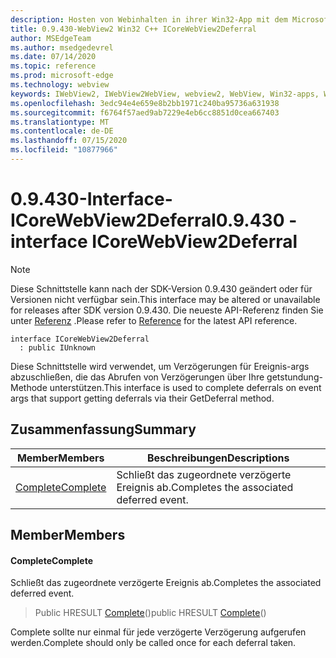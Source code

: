 ```yaml
---
description: Hosten von Webinhalten in ihrer Win32-App mit dem Microsoft Edge WebView2-Steuerelement
title: 0.9.430-WebView2 Win32 C++ ICoreWebView2Deferral
author: MSEdgeTeam
ms.author: msedgedevrel
ms.date: 07/14/2020
ms.topic: reference
ms.prod: microsoft-edge
ms.technology: webview
keywords: IWebView2, IWebView2WebView, webview2, WebView, Win32-apps, Win32, Edge, ICoreWebView2, ICoreWebView2Host, Browser-Steuerelement, Edge-HTML
ms.openlocfilehash: 3edc94e4e659e8b2bb1971c240ba95736a631938
ms.sourcegitcommit: f6764f57aed9ab7229e4eb6cc8851d0cea667403
ms.translationtype: MT
ms.contentlocale: de-DE
ms.lasthandoff: 07/15/2020
ms.locfileid: "10877966"
---
```

# <span data-ttu-id="519c2-104">0.9.430-Interface-ICoreWebView2Deferral</span><span class="sxs-lookup"><span data-stu-id="519c2-104">0.9.430 - interface ICoreWebView2Deferral</span></span> 

> [!NOTE]
> <span data-ttu-id="519c2-105">Diese Schnittstelle kann nach der SDK-Version 0.9.430 geändert oder für Versionen nicht verfügbar sein.</span><span class="sxs-lookup"><span data-stu-id="519c2-105">This interface may be altered or unavailable for releases after SDK version 0.9.430.</span></span> <span data-ttu-id="519c2-106">Die neueste API-Referenz finden Sie unter [Referenz](../../../webview2-api-reference.md) .</span><span class="sxs-lookup"><span data-stu-id="519c2-106">Please refer to [Reference](../../../webview2-api-reference.md) for the latest API reference.</span></span>

```
interface ICoreWebView2Deferral
  : public IUnknown
```

<span data-ttu-id="519c2-107">Diese Schnittstelle wird verwendet, um Verzögerungen für Ereignis-args abzuschließen, die das Abrufen von Verzögerungen über Ihre getstundung-Methode unterstützen.</span><span class="sxs-lookup"><span data-stu-id="519c2-107">This interface is used to complete deferrals on event args that support getting deferrals via their GetDeferral method.</span></span>

## <span data-ttu-id="519c2-108">Zusammenfassung</span><span class="sxs-lookup"><span data-stu-id="519c2-108">Summary</span></span>

 <span data-ttu-id="519c2-109">Member</span><span class="sxs-lookup"><span data-stu-id="519c2-109">Members</span></span>                        | <span data-ttu-id="519c2-110">Beschreibungen</span><span class="sxs-lookup"><span data-stu-id="519c2-110">Descriptions</span></span>
--------------------------------|---------------------------------------------
[<span data-ttu-id="519c2-111">Complete</span><span class="sxs-lookup"><span data-stu-id="519c2-111">Complete</span></span>](#complete) | <span data-ttu-id="519c2-112">Schließt das zugeordnete verzögerte Ereignis ab.</span><span class="sxs-lookup"><span data-stu-id="519c2-112">Completes the associated deferred event.</span></span>

## <span data-ttu-id="519c2-113">Member</span><span class="sxs-lookup"><span data-stu-id="519c2-113">Members</span></span>

#### <span data-ttu-id="519c2-114">Complete</span><span class="sxs-lookup"><span data-stu-id="519c2-114">Complete</span></span> 

<span data-ttu-id="519c2-115">Schließt das zugeordnete verzögerte Ereignis ab.</span><span class="sxs-lookup"><span data-stu-id="519c2-115">Completes the associated deferred event.</span></span>

> <span data-ttu-id="519c2-116">Public HRESULT [Complete](#complete)()</span><span class="sxs-lookup"><span data-stu-id="519c2-116">public HRESULT [Complete](#complete)()</span></span>

<span data-ttu-id="519c2-117">Complete sollte nur einmal für jede verzögerte Verzögerung aufgerufen werden.</span><span class="sxs-lookup"><span data-stu-id="519c2-117">Complete should only be called once for each deferral taken.</span></span>

